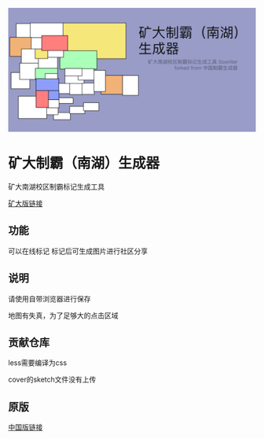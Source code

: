 ![中国制霸生成器](cover.png)
# 矿大制霸（南湖）生成器
矿大南湖校区制霸标记生成工具

[矿大版链接](https://serverless.atcumt.com)

## 功能
可以在线标记 标记后可生成图片进行社区分享

## 说明
请使用自带浏览器进行保存

地图有失真，为了足够大的点击区域

## 贡献仓库
less需要编译为css

cover的sketch文件没有上传

## 原版
[中国版链接](https://lab.magiconch.com/china-ex/)